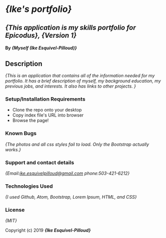 # _{Ike's portfolio}_

## _{This application is my skills portfolio for Epicodus}, {Version 1}_

#### By _**{Myself (Ike Esquivel-Pilloud)}**_

## Description

_{This is an application that contains all of the information needed for my portfolio. It has a brief description of myself, my background education, my previous jobs, and interests. It also has links to other projects. }_

### Setup/Installation Requirements

* Clone the repo onto your desktop
* Copy index file's URL into browser
* Browse the page!

### Known Bugs

_{The photos and all css styles fail to load. Only the Bootstrap actually works.}_

### Support and contact details

_{Email:ike.esquivelpilloud@gmail.com phone:503-421-6212}_

### Technologies Used

_{I used Github, Atom, Bootstrap, Lorem Ipsum, HTML, and CSS}_

### License

*{MIT}*

Copyright (c) 2019 **_{Ike Esquivel-Pilloud}_**
